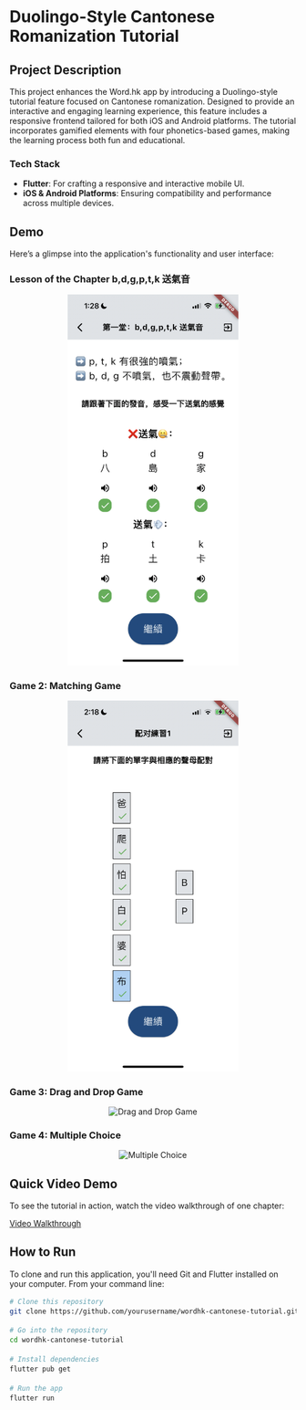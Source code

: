 # Duolingo-Style Cantonese Romanization Tutorial

## Project Description

This project enhances the Word.hk app by introducing a Duolingo-style tutorial feature focused on Cantonese romanization. Designed to provide an interactive and engaging learning experience, this feature includes a responsive frontend tailored for both iOS and Android platforms. The tutorial incorporates gamified elements with four phonetics-based games, making the learning process both fun and educational.

### Tech Stack

- **Flutter**: For crafting a responsive and interactive mobile UI.
- **iOS & Android Platforms**: Ensuring compatibility and performance across multiple devices.

## Demo

Here’s a glimpse into the application's functionality and user interface:

### Lesson of the Chapter b,d,g,p,t,k 送氣音

<p align="center">
  <img src="/assets/images/lesson.png" alt="Lesson of the chapter" width="300">
</p>

### Game 2: Matching Game

<p align="center">
  <img src="/assets/images/matchinGame.png" alt="Matching Game" width="300">
</p>

### Game 3: Drag and Drop Game

<p align="center">
  <img src="/assets/images/dargDropGame.png" alt="Drag and Drop Game" width="300">
</p>

### Game 4: Multiple Choice

<p align="center">
  <img src="/assets/images/multipleChoice.png" alt="Multiple Choice" width="300">
</p>

## Quick Video Demo

To see the tutorial in action, watch the video walkthrough of one chapter:

[Video Walkthrough](/path/to/video.mp4)

## How to Run

To clone and run this application, you'll need Git and Flutter installed on your computer. From your command line:

```bash
# Clone this repository
git clone https://github.com/yourusername/wordhk-cantonese-tutorial.git

# Go into the repository
cd wordhk-cantonese-tutorial

# Install dependencies
flutter pub get

# Run the app
flutter run
```
